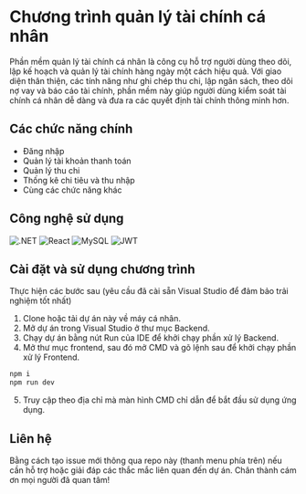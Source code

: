 # Chương trình quản lý tài chính cá nhân

Phần mềm quản lý tài chính cá nhân là công cụ hỗ trợ người dùng theo dõi, lập kế hoạch và quản lý tài chính hàng ngày một cách hiệu quả. Với giao diện thân thiện, các tính năng như ghi chép thu chi, lập ngân sách, theo dõi nợ vay và báo cáo tài chính, phần mềm này giúp người dùng kiểm soát tài chính cá nhân dễ dàng và đưa ra các quyết định tài chính thông minh hơn.

## Các chức năng chính
- Đăng nhập
- Quản lý tài khoản thanh toán
- Quản lý thu chi
- Thống kê chi tiêu và thu nhập
- Cùng các chức năng khác

## Công nghệ sử dụng

![.NET](https://img.shields.io/badge/.NET-5C2D91?style=for-the-badge&logo=.net&logoColor=white)
![React](https://img.shields.io/badge/React-20232A?style=for-the-badge&logo=react&logoColor=61DAFB)
![MySQL](https://img.shields.io/badge/MySQL-00000F?style=for-the-badge&logo=mysql&logoColor=white)
![JWT](https://img.shields.io/badge/json%20web%20tokens-323330?style=for-the-badge&logo=json-web-tokens&logoColor=pink)

## Cài đặt và sử dụng chương trình

Thực hiện các bước sau (yêu cầu đã cài sẵn Visual Studio để đảm bảo trải nghiệm tốt nhất)

1. Clone hoặc tải dự án này về máy cá nhân.
2. Mở dự án trong Visual Studio ở thư mục Backend.
3. Chạy dự án bằng nút Run của IDE để khởi chạy phần xử lý Backend.
4. Mở thư mục frontend, sau đó mở CMD và gõ lệnh sau để khởi chạy phần xử lý Frontend.
```bash
npm i
npm run dev
```
5. Truy cập theo địa chỉ mà màn hình CMD chỉ dẫn để bắt đầu sử dụng ứng dụng.


## Liên hệ

Bằng cách tạo issue mới thông qua repo này (thanh menu phía trên) nếu cần hỗ trợ hoặc giải đáp các thắc mắc liên quan đến dự án. Chân thành cám ơn mọi người đã quan tâm!
